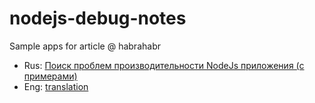 # nodejs-debug-notes

Sample apps for article @ habrahabr

- Rus:
[Поиск проблем производительности NodeJs приложения (с примерами)](https://habrahabr.ru/post/344672/)
- Eng:
[translation](https://github.com/ukrbublik/nodejs-debug-notes/blob/master/article_eng.md)
